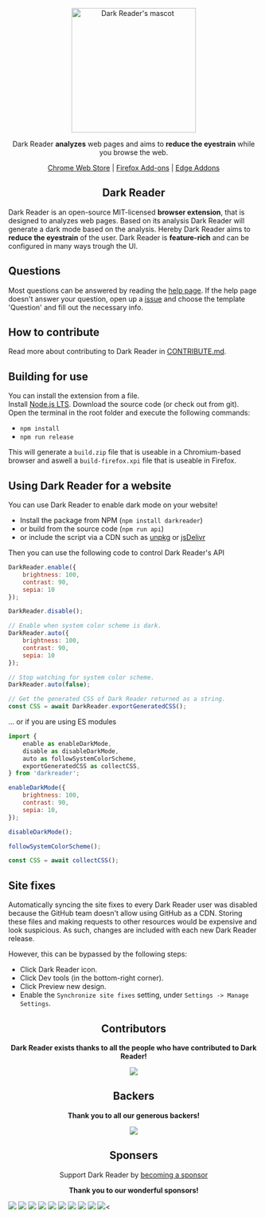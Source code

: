<p align="center"><a href="https://darkreader.org" target="_blank" rel="noreferrer noopener"><img width="250" alt="Dark Reader's mascot" src="https://raw.githubusercontent.com/darkreader/darkreader.github.io/master/images/darkreader-mascot.svg"></a></p>
<p align="center">Dark Reader <strong>analyzes</strong> web pages and aims to <strong>reduce the eyestrain</strong> while you browse the web.</p>

<p align="center"><a rel="noreferrer noopener" href="https://chrome.google.com/webstore/detail/dark-reader/eimadpbcbfnmbkopoojfekhnkhdbieeh/">Chrome Web Store</a> | <a rel="noreferrer noopener" href="https://addons.mozilla.org/en-US/firefox/addon/darkreader/">Firefox Add-ons</a> | <a rel="noreferrer noopener" href="https://microsoftedge.microsoft.com/addons/detail/dark-reader/ifoakfbpdcdoeenechcleahebpibofpc/">Edge Addons</a>

<h2 align="center">Dark Reader</h2>

Dark Reader is an open-source MIT-licensed <strong>browser extension</strong>, that is designed to analyzes web pages. Based on its analysis Dark Reader will generate a dark mode based on the analysis. Hereby Dark Reader aims to <strong>reduce the eyestrain</strong> of the user. Dark Reader is <strong>feature-rich</strong> and can be configured in many ways trough the UI.

<h2>Questions</h2>

Most questions can be answered by reading the [help page](https://darkreader.org/help/).
If the help page doesn't answer your question, open up a [issue](https://github.com/darkreader/darkreader/issues/new/) and choose the template 'Question' and fill out the necessary info. 

<h2>How to contribute</h2>

Read more about contributing to Dark Reader in [CONTRIBUTE.md](https://github.com/darkreader/darkreader/blob/master/CONTRIBUTE.md).

<h2>Building for use</h2>

You can install the extension from a file.  
Install [Node.js LTS](https://nodejs.org/en/). Download the source code (or check out from git).  
Open the terminal in the root folder and execute the following commands:  
- `npm install`  
- `npm run release`  

This will generate a `build.zip` file that is useable in a Chromium-based browser and aswell a `build-firefox.xpi` file that is useable in Firefox.

<h2>Using Dark Reader for a website</h2>

You can use Dark Reader to enable dark mode on your website!
- Install the package from NPM (`npm install darkreader`)
- or build from the source code (`npm run api`)
- or include the script via a CDN such as [unpkg](https://unpkg.com/darkreader/) or [jsDelivr](https://www.jsdelivr.com/package/npm/darkreader)

Then you can use the following code to control Dark Reader's API
```javascript
DarkReader.enable({
    brightness: 100,
    contrast: 90,
    sepia: 10
});

DarkReader.disable();

// Enable when system color scheme is dark.
DarkReader.auto({
    brightness: 100,
    contrast: 90,
    sepia: 10
});

// Stop watching for system color scheme.
DarkReader.auto(false);

// Get the generated CSS of Dark Reader returned as a string.
const CSS = await DarkReader.exportGeneratedCSS();
```
... or if you are using ES modules
```javascript
import {
    enable as enableDarkMode,
    disable as disableDarkMode,
    auto as followSystemColorScheme,
    exportGeneratedCSS as collectCSS,
} from 'darkreader';

enableDarkMode({
    brightness: 100,
    contrast: 90,
    sepia: 10,
});

disableDarkMode();

followSystemColorScheme();

const CSS = await collectCSS();
```

<h2>Site fixes</h2>

Automatically syncing the site fixes to every Dark Reader user was disabled because the GitHub team doesn't allow using GitHub as a CDN. Storing these files and making requests to other resources would be expensive and look suspicious. As such, changes are included with each new Dark Reader release.

However, this can be bypassed by the following steps:

- Click Dark Reader icon.
- Click Dev tools (in the bottom-right corner).
- Click Preview new design.
- Enable the `Synchronize site fixes` setting, under `Settings -> Manage Settings`.

<h2 align="center">Contributors</h2>

<p align="center"><strong>Dark Reader exists thanks to all the people who have contributed to Dark Reader!</strong></p>

<p align="center"><a rel="noreferrer noopener" href="https://github.com/darkreader/darkreader/graphs/contributors/"><img src="https://opencollective.com/darkreader/contributors.svg?width=890&button=false" /></a></p>

<h2 align="center">Backers</h2>

<p align="center"><strong>Thank you to all our generous backers!</strong></p>

<p align="center"><a rel="noreferrer noopener" href="https://opencollective.com/darkreader#backers" target="_blank"><img src="https://opencollective.com/darkreader/backers.svg?width=890"></a></p>

<h2 align="center">Sponsers</h2>

<p align="center">Support Dark Reader by <a rel="noreferrer noopener" href="https://opencollective.com/darkreader#sponsor">becoming a sponsor</a></p>

<p align="center"><strong>Thank you to our wonderful sponsors!</strong></p>

<a href="https://opencollective.com/darkreader/sponsor/0/website" target="_blank" rel="noreferrer noopener"><img src="https://opencollective.com/darkreader/sponsor/0/avatar.svg"></a>
<a href="https://opencollective.com/darkreader/sponsor/1/website" target="_blank" rel="noreferrer noopener"><img src="https://opencollective.com/darkreader/sponsor/1/avatar.svg"></a>
<a href="https://opencollective.com/darkreader/sponsor/2/website" target="_blank" rel="noreferrer noopener"><img src="https://opencollective.com/darkreader/sponsor/2/avatar.svg"></a>
<a href="https://opencollective.com/darkreader/sponsor/3/website" target="_blank" rel="noreferrer noopener"><img src="https://opencollective.com/darkreader/sponsor/3/avatar.svg"></a>
<a href="https://opencollective.com/darkreader/sponsor/4/website" target="_blank" rel="noreferrer noopener"><img src="https://opencollective.com/darkreader/sponsor/4/avatar.svg"></a>
<a href="https://opencollective.com/darkreader/sponsor/5/website" target="_blank" rel="noreferrer noopener"><img src="https://opencollective.com/darkreader/sponsor/5/avatar.svg"></a>
<a href="https://opencollective.com/darkreader/sponsor/6/website" target="_blank" rel="noreferrer noopener"><img src="https://opencollective.com/darkreader/sponsor/6/avatar.svg"></a>
<a href="https://opencollective.com/darkreader/sponsor/7/website" target="_blank" rel="noreferrer noopener"><img src="https://opencollective.com/darkreader/sponsor/7/avatar.svg"></a>
<a href="https://opencollective.com/darkreader/sponsor/8/website" target="_blank" rel="noreferrer noopener"><img src="https://opencollective.com/darkreader/sponsor/8/avatar.svg"></a>
<a href="https://opencollective.com/darkreader/sponsor/9/website" target="_blank" rel="noreferrer noopener"><img src="https://opencollective.com/darkreader/sponsor/9/avatar.svg"></a><
